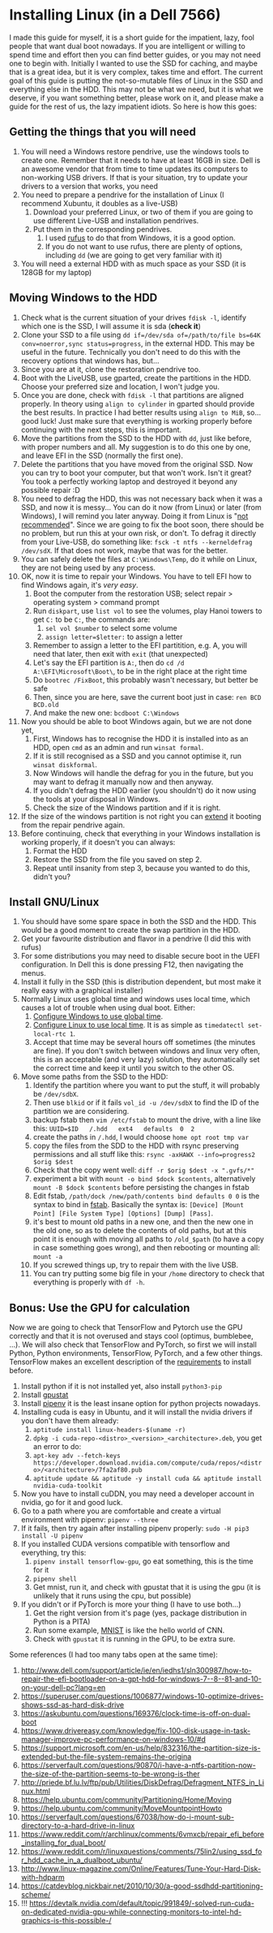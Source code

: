 # Installing Linux (in a Dell 7566)

I made this guide for myself, it is a short guide for the impatient, lazy, fool people that want dual boot nowadays.
If you are intelligent or willing to spend time and effort then you can find better guides, or you may not need one to begin with.
Initially I wanted to use the SSD for caching, and maybe that is a great idea, but it is very complex, takes time and effort.
The current goal of this guide is putting the not-so-mutable files of Linux in the SSD and everything else in the HDD.
This may not be what we need, but it is what we deserve, if you want something better, please work on it,
  and please make a guide for the rest of us, the lazy impatient idiots.
So here is how this goes:

## Getting the things that you will need

1. You will need a Windows restore pendrive, use the windows tools to create one.
   Remember that it needs to have at least 16GB in size.
   Dell is an awesome vendor that from time to time updates its computers to non-working USB drivers.
   If that is your situation, try to update your drivers to a version that works, you need 
1. You need to prepare a pendrive for the installation of Linux (I recommend Xubuntu, it doubles as a live-USB)
    1. Download your preferred Linux, or two of them if you are going to use different Live-USB and installation pendrives.
    1. Put them in the corresponding pendrives.
        1. I used [rufus](https://rufus.akeo.ie/) to do that from Windows, it is a good option.
        1. If you do not want to use rufus, there are plenty of options, including `dd` (we are going to get very familiar with it)
1. You will need a external HDD with as much space as your SSD (it is 128GB for my laptop)

## Moving Windows to the HDD

1. Check what is the current situation of your drives `fdisk -l`, identify which one is the SSD, I will assume it is sda (**check it**)
1. Clone your SSD to a file using `dd if=/dev/sda of=/path/to/file bs=64K conv=noerror,sync status=progress`, in the external HDD.
   This may be useful in the future.
   Technically you don't need to do this with the recovery options that windows has, but...
1. Since you are at it, clone the restoration pendrive too.
1. Boot with the LiveUSB, use gparted, create the partitions in the HDD.
   Choose your preferred size and location, I won't judge you.
1. Once you are done, check with `fdisk -l` that partitions are aligned properly.
   In theory using `align to cylinder` in gparted should provide the best results.
   In practice I had better results using `align to MiB`, so... good luck!
   Just make sure that everything is working properly before continuing with the next steps, this is important.
1. Move the partitions from the SSD to the HDD with `dd`, just like before, with proper numbers and all.
   My suggestion is to do this one by one, and leave EFI in the SSD (normally the first one).
1. Delete the partitions that you have moved from the original SSD.
   Now you can try to boot your computer, but that won't work. Isn't it great?
   You took a perfectly working laptop and destroyed it beyond any possible repair :D
1. You need to defrag the HDD, this was not necessary back when it was a SSD, and now it is messy... 
   You can do it now (from Linux) or later (from Windows), I will remind you later anyway.
   Doing it from Linux is "[not recommended](https://bbs.archlinux.org/viewtopic.php?id=125529)".
   Since we are going to fix the boot soon, there should be no problem, but run this at your own risk, or don't.
   To defrag it directly from your Live-USB, do something like: `fsck -t ntfs --kerneldefrag /dev/sdX`.
   If that does not work, maybe that was for the better.
1. You can safely delete the files at `C:\Windows\Temp`, do it while on Linux, they are not being used by any process.
1. OK, now it is time to repair your Windows.
   You have to tell EFI how to find Windows again, it's _very easy_.
    1. Boot the computer from the restoration USB; select repair > operating system > command prompt
    1. Run `diskpart`, use `list vol` to see the volumes, play Hanoi towers to get `C:` to be `C:`, the commands are:
        1. `sel vol $number` to select some volume
        1. `assign letter=$letter:` to assign a letter
    1. Remember to assign a letter to the EFI partitition, e.g. A, you will need that later, then exit with `exit` (that unexpected)
    1. Let's say the EFI partition is `A:`, then do `cd /d A:\EFI\Microsoft\Boot\`, to be in the right place at the right time
    1. Do `bootrec /FixBoot`, this probably wasn't necessary, but better be safe
    1. Then, since you are here, save the current boot just in case: `ren BCD BCD.old`
    1. And make the new one: `bcdboot C:\Windows`
1. Now you should be able to boot Windows again, but we are not done yet,
    1. First, Windows has to recognise the HDD it is installed into as an HDD, open `cmd` as an admin and run `winsat formal`.
    1. If it is still recognised as a SSD and you cannot optimise it, run `winsat diskformal`.
    1. Now Windows will handle the defrag for you in the future, but you may want to defrag it manually now and then anyway.
    1. If you didn't defrag the HDD earlier (you shouldn't) do it now using the tools at your disposal in Windows.
    1. Check the size of the Windows partition and if it is right.
1. If the size of the windows partition is not right you can
   [extend](https://serverfault.com/questions/90870/i-have-a-ntfs-partition-now-the-size-of-the-partition-seems-to-be-wrong-is-ther)
   it booting from the repair pendrive again.
1. Before continuing, check that everything in your Windows installation is working properly, if it doesn't you can always:
    1. Format the HDD
    1. Restore the SSD from the file you saved on step 2.
    1. Repeat until insanity from step 3, because you wanted to do this, didn't you?
    
## Install GNU/Linux

1. You should have some spare space in both the SSD and the HDD.
   This would be a good moment to create the swap partition in the HDD.
1. Get your favourite distribution and flavor in a pendrive (I did this with rufus)
1. For some distributions you may need to disable secure boot in the UEFI configuration.
   In Dell this is done pressing F12, then navigating the menus.
1. Install it fully in the SSD (this is distribution dependent, but most make it really easy with a graphical installer)
1. Normally Linux uses global time and windows uses local time, which causes a lot of trouble when using dual boot.
   Either:
    1. [Configure Windows to use global time](https://lifehacker.com/5742148/fix-windows-clock-issues-when-dual-booting-with-os-x).
    1. [Configure Linux to use local time](https://askubuntu.com/questions/169376/clock-time-is-off-on-dual-boot).
       It is as simple as `timedatectl set-local-rtc 1`.
    1. Accept that time may be several hours off sometimes (the minutes are fine).
    If you don't switch between windows and linux very often, this is an acceptable (and very lazy) solution,
    they automatically set the correct time and keep it until you switch to the other OS.
1. Move some paths from the SSD to the HDD:
    1. Identify the partition where you want to put the stuff, it will probably be `/dev/sdbX`.
    1. Then use `blkid` or if it fails `vol_id -u /dev/sdbX` to find the ID of the partition we are considering.
    1. backup fstab then `vim /etc/fstab` to mount the drive, with a line like this: `UUID=$ID   /.hdd   ext4   defaults  0  2`
    1. create the paths in `/.hdd`, I would choose `home opt root tmp var`
    1. copy the files from the SDD to the HDD with rsync preserving permissions and all stuff
       like this: `rsync -axHAWX --info=progress2 $orig $dest`
    1. Check that the copy went well: `diff -r $orig $dest -x ".gvfs/*"`
    1. experiment a bit with `mount -o bind $dock $contents`,
       alternatively `mount -B $dock $contents` before persisting the changes in fstab
    1. Edit fstab, `/path/dock /new/path/contents bind defaults 0 0` is the syntax to bind in
       [fstab](https://help.ubuntu.com/community/Fstab).
       Basically the syntax is: `[Device] [Mount Point] [File System Type] [Options] [Dump] [Pass]`.
    1. it's best to mount old paths in a new one, and then the new one in the old one, so as to delete the contents of old paths,
       but at this point it is enough with moving all paths to `/old_$path` (to have a copy in case something goes wrong),
       and then rebooting or mounting all: `mount -a`
    1. If you screwed things up, try to repair them with the live USB.
    1. You can try putting some big file in your `/home` directory to check that everything is properly with `df -h`.

## Bonus: Use the GPU for calculation
Now we are going to check that TensorFlow and Pytorch use the GPU correctly and that it is not overused and stays cool
(optimus, bumblebee, ...).
We will also check that TensorFlow and PyTorch, so first we will install Python, Python environments, 
TensorFlow, PyTorch, and a few other things.
TensorFlow makes an excellent description of the [requirements](https://www.tensorflow.org/install/install_linux) to install before.

1. Install python if it is not installed yet, also install `python3-pip`
1. Install [gpustat](https://github.com/wookayin/gpustat)
1. Install [pipenv](https://pypi.python.org/pypi/pipenv) it is the least insane option for python projects nowadays.
1. Installing cuda is easy in Ubuntu, and it will install the nvidia drivers if you don't have them already:
    1. `aptitude install linux-headers-$(uname -r)`
    1. `dpkg -i cuda-repo-<distro>_<version>_<architecture>.deb`, you get an error to do:
    1. `apt-key adv --fetch-keys https://developer.download.nvidia.com/compute/cuda/repos/<distro>/<architecture>/7fa2af80.pub`
    1. `aptitude update && aptitude -y install cuda && aptitude install nvidia-cuda-toolkit`
1. Now you have to install cuDDN, you may need a developer account in nvidia, go for it and good luck.
1. Go to a path where you are comfortable and create a virtual environment with pipenv: `pipenv --three`
1. If it fails, then try again after installing pipenv properly: `sudo -H pip3 install -U pipenv`
1. If you installed CUDA versions compatible with tensorflow and everything, try this:
    1. `pipenv install tensorflow-gpu`, go eat something, this is the time for it
    1. `pipenv shell`
    1. Get mnist, run it, and check with gpustat that it is using the gpu (it is unlikely that it runs using the cpu, but possible)
1. If you didn't or if PyTorch is more your thing (I have to use both...)
    1. Get the right version from it's page (yes, package distribution in Python is a PITA)
    1. Run some example, [MNIST](https://github.com/pytorch/examples/blob/master/mnist/main.py) is like the hello world of CNN.
    1. Check with `gpustat` it is running in the GPU, to be extra sure.

Some references (I had too many tabs open at the same time):

1. http://www.dell.com/support/article/ie/en/iedhs1/sln300987/how-to-repair-the-efi-bootloader-on-a-gpt-hdd-for-windows-7--8--81-and-10-on-your-dell-pc?lang=en
1. https://superuser.com/questions/1006877/windows-10-optimize-drives-shows-ssd-as-hard-disk-drive
1. https://askubuntu.com/questions/169376/clock-time-is-off-on-dual-boot
1. https://www.drivereasy.com/knowledge/fix-100-disk-usage-in-task-manager-improve-pc-performance-on-windows-10/#d
1. https://support.microsoft.com/en-us/help/832316/the-partition-size-is-extended-but-the-file-system-remains-the-origina
1. https://serverfault.com/questions/90870/i-have-a-ntfs-partition-now-the-size-of-the-partition-seems-to-be-wrong-is-ther
1. http://priede.bf.lu.lv/ftp/pub/Utilities/DiskDefrag/Defragment_NTFS_in_Linux.html
1. https://help.ubuntu.com/community/Partitioning/Home/Moving
1. https://help.ubuntu.com/community/MoveMountpointHowto
1. https://serverfault.com/questions/67038/how-do-i-mount-sub-directory-to-a-hard-drive-in-linux
1. https://www.reddit.com/r/archlinux/comments/6vmxcb/repair_efi_before_installing_for_dual_boot/
1. https://www.reddit.com/r/linuxquestions/comments/75lin2/using_ssd_for_hdd_cache_in_a_dualboot_ubuntu/
1. http://www.linux-magazine.com/Online/Features/Tune-Your-Hard-Disk-with-hdparm
1. https://catdevblog.nickbair.net/2010/10/30/a-good-ssdhdd-partitioning-scheme/
1. !!! https://devtalk.nvidia.com/default/topic/991849/-solved-run-cuda-on-dedicated-nvidia-gpu-while-connecting-monitors-to-intel-hd-graphics-is-this-possible-/
